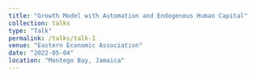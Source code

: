 ```yaml
---
title: "Growth Model with Automation and Endogenous Human Capital"
collection: talks
type: "Talk"
permalink: /talks/talk-1
venue: "Eastern Economic Association"
date: "2022-05-04"
location: "Montego Bay, Jamaica"
---
```

